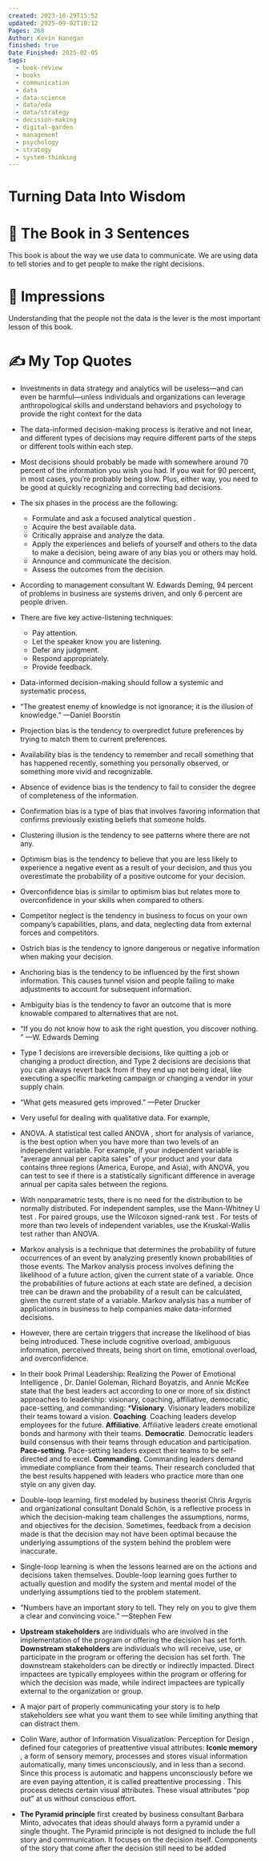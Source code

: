 ```yaml
---
created: 2023-10-29T15:52
updated: 2025-09-02T10:12
Pages: 268
Author: Kevin Hanegan
finished: true
Date Finished: 2025-02-05
tags:
  - book-review
  - books
  - communication
  - data
  - data-science
  - data/eda
  - data/strategy
  - decision-making
  - digital-garden
  - management
  - psychology
  - strategy
  - system-thinking
---
```

# Turning Data Into Wisdom


# 🚀 The Book in 3 Sentences
This book is about the way we use data to communicate.  We are using data to tell stories and to get people to make the right decisions. 

# 🎨 Impressions

Understanding that the people not the data is the lever is the most important lesson of this book. 


# ✍️ My Top  Quotes

- Investments in data strategy and analytics will be useless—and can even be harmful—unless individuals and organizations can leverage anthropological skills and understand behaviors and psychology to provide the right context for the data
 
- The data-informed decision-making process is iterative and not linear, and different types of decisions may require different parts of the steps or different tools within each step.
 
- Most decisions should probably be made with somewhere around 70 percent of the information you wish you had. If you wait for 90 percent, in most cases, you’re probably being slow. Plus, either way, you need to be good at quickly recognizing and correcting bad decisions.
 
- The six phases in the process are the following:
	- Formulate and ask a focused analytical question . 
	- Acquire the best available data. 
	- Critically appraise and analyze the data. 
	- Apply the experiences and beliefs of yourself and others to the data to make a decision, being aware of any bias you or others may hold. 
	- Announce and communicate the decision. 
	- Assess the outcomes from the decision.
 
- According to management consultant W. Edwards Deming, 94 percent of problems in business are systems driven, and only 6 percent are people driven.
 
- There are five key active-listening techniques:
	- Pay attention. 
	- Let the speaker know you are listening. 
	- Defer any judgment.
	- Respond appropriately. 
	- Provide feedback.
 
- Data-informed decision-making should follow a systemic and systematic process,
 
- “The greatest enemy of knowledge is not ignorance; it is the illusion of knowledge.”  —Daniel Boorstin
 
- Projection bias is the tendency to overpredict future preferences by trying to match them to current preferences.
 
- Availability bias is the tendency to remember and recall something that has happened recently, something you personally observed, or something more vivid and recognizable.
 
- Absence of evidence bias is the tendency to fail to consider the degree of completeness of the information.
 
- Confirmation bias is a type of bias that involves favoring information that confirms previously existing beliefs that someone holds.
 
- Clustering illusion is the tendency to see patterns where there are not any.
 
- Optimism bias is the tendency to believe that you are less likely to experience a negative event as a result of your decision, and thus you overestimate the probability of a positive outcome for your decision.
 
- Overconfidence bias is similar to optimism bias but relates more to overconfidence in your skills when compared to others.
 
- Competitor neglect is the tendency in business to focus on your own company’s capabilities, plans, and data, neglecting data from external forces and competitors.
 
- Ostrich bias is the tendency to ignore dangerous or negative information when making your decision.
 
- Anchoring bias is the tendency to be influenced by the first shown information. This causes tunnel vision and people failing to make adjustments to account for subsequent information.
 
- Ambiguity bias is the tendency to favor an outcome that is more knowable compared to alternatives that are not.
 
- “If you do not know how to ask the right question, you discover nothing. ”  —W. Edwards Deming
 
- Type 1 decisions are irreversible decisions, like quitting a job or changing a product direction, and Type 2 decisions are decisions that you can always revert back from if they end up not being ideal, like executing a specific marketing campaign or changing a vendor in your supply chain.
 
- “What gets measured gets improved.”  —Peter Drucker
 
- Very useful for dealing with qualitative data. For example,
 
- ANOVA. A statistical test called ANOVA , short for analysis of variance, is the best option when you have more than two levels of an independent variable. For example, if your independent variable is “average annual per capita sales” of your product and your data contains three regions (America, Europe, and Asia), with ANOVA, you can test to see if there is a statistically significant difference in average annual per capita sales between the regions.
 
- With nonparametric tests, there is no need for the distribution to be normally distributed. For independent samples, use the Mann-Whitney U test . For paired groups, use the Wilcoxon signed-rank test . For tests of more than two levels of independent variables, use the Kruskal-Wallis test rather than ANOVA.
 
- Markov analysis is a technique that determines the probability of future occurrences of an event by analyzing presently known probabilities of those events. The Markov analysis process involves defining the likelihood of a future action, given the current state of a variable. Once the probabilities of future actions at each state are defined, a decision tree can be drawn and the probability of a result can be calculated, given the current state of a variable. Markov analysis has a number of applications in business to help companies make data-informed decisions.
 
- However, there are certain triggers that increase the likelihood of bias being introduced. These include cognitive overload, ambiguous information, perceived threats, being short on time, emotional overload, and overconfidence.
- In their book Primal Leadership: Realizing the Power of Emotional Intelligence , Dr. Daniel Goleman, Richard Boyatzis, and Annie McKee state that the best leaders act according to one or more of six distinct approaches to leadership: visionary, coaching, affiliative, democratic, pace-setting, and commanding:
	***Visionary**. Visionary leaders mobilize their teams toward a vision.
	**Coaching**. Coaching leaders develop employees for the future. **Affiliative**. Affiliative leaders create emotional bonds and harmony with their teams.
	**Democratic**. Democratic leaders build consensus with their teams through education and participation. 
	**Pace-setting**. Pace-setting leaders expect their teams to be self-directed and to excel. 
	**Commanding.** Commanding leaders demand immediate compliance from their teams. 
Their research concluded that the best results happened with leaders who practice more than one style on any given day. 
 

- Double-loop learning, first modeled by business theorist Chris Argyris and organizational consultant Donald Schön, is a reflective process in which the decision-making team challenges the assumptions, norms, and objectives for the decision. Sometimes, feedback from a decision made is that the decision may not have been optimal because the underlying assumptions of the system behind the problem were inaccurate.
 
- Single-loop learning is when the lessons learned are on the actions and decisions taken themselves. Double-loop learning goes further to actually question and modify the system and mental model of the underlying assumptions tied to the problem statement.
 
- “Numbers have an important story to tell. They rely on you to give them a clear and convincing voice.”  —Stephen Few
 
- **Upstream stakeholders** are individuals who are involved in the implementation of the program or offering the decision has set forth. **Downstream stakeholders** are individuals who will receive, use, or participate in the program or offering the decision has set forth. The downstream stakeholders can be directly or indirectly impacted. Direct impactees are typically employees within the program or offering for which the decision was made, while indirect impactees are typically external to the organization or group.
 
- A major part of properly communicating your story is to help stakeholders see what you want them to see while limiting anything that can distract them.


 - Colin Ware, author of Information Visualization: Perception for Design , defined four categories of preattentive visual attributes: 
	 **Iconic memory** , a form of sensory memory, processes and stores visual information automatically, many times unconsciously, and in less than a second. Since this process is automatic and happens unconsciously before we are even paying attention, it is called preattentive processing . This process detects certain visual attributes. These visual attributes “pop out” at us without conscious effort.
 
 
- **The Pyramid principle** first created by business consultant Barbara Minto, advocates that ideas should always form a pyramid under a single thought. The Pyramid principle is not designed to include the full story and communication. It focuses on the decision itself. Components of the story that come after the decision still need to be added
 
